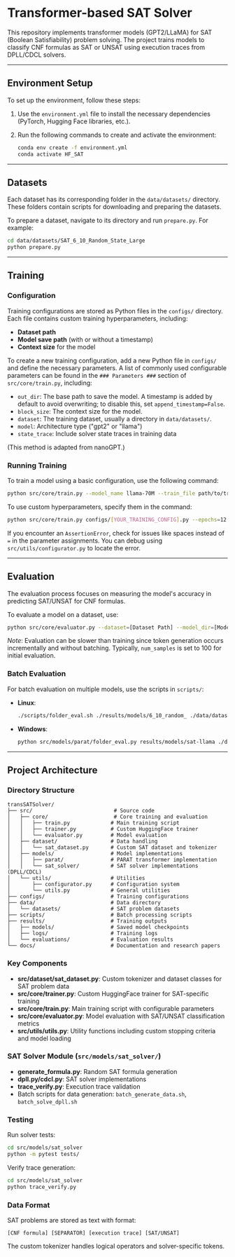 
# Transformer-based SAT Solver

This repository implements transformer models (GPT2/LLaMA) for SAT (Boolean Satisfiability) problem solving. The project trains models to classify CNF formulas as SAT or UNSAT using execution traces from DPLL/CDCL solvers.

---

## Environment Setup

To set up the environment, follow these steps:

1. Use the `environment.yml` file to install the necessary dependencies (PyTorch, Hugging Face libraries, etc.).
2. Run the following commands to create and activate the environment:

   ```bash
   conda env create -f environment.yml
   conda activate HF_SAT
   ```

---

## Datasets

Each dataset has its corresponding folder in the `data/datasets/` directory. These folders contain scripts for downloading and preparing the datasets.

To prepare a dataset, navigate to its directory and run `prepare.py`. For example:

   ```bash
   cd data/datasets/SAT_6_10_Random_State_Large
   python prepare.py
   ```

---

## Training

### Configuration

Training configurations are stored as Python files in the `configs/` directory. Each file contains custom training hyperparameters, including:

- **Dataset path**
- **Model save path** (with or without a timestamp)
- **Context size** for the model

To create a new training configuration, add a new Python file in `configs/` and define the necessary parameters. A list of commonly used configurable parameters can be found in the `### Parameters ###` section of `src/core/train.py`, including:

- `out_dir`: The base path to save the model. A timestamp is added by default to avoid overwriting; to disable this, set `append_timestamp=False`.
- `block_size`: The context size for the model.
- `dataset`: The training dataset, usually a directory in `data/datasets/`.
- `model`: Architecture type ("gpt2" or "llama")
- `state_trace`: Include solver state traces in training data

(This method is adapted from nanoGPT.)

### Running Training

To train a model using a basic configuration, use the following command:

   ```bash
   python src/core/train.py --model_name llama-70M --train_file path/to/train.txt
   ```

To use custom hyperparameters, specify them in the command:

   ```bash
   python src/core/train.py configs/[YOUR_TRAINING_CONFIG].py --epochs=12
   ```

If you encounter an `AssertionError`, check for issues like spaces instead of `=` in the parameter assignments. You can debug using `src/utils/configurator.py` to locate the error.

---

## Evaluation

The evaluation process focuses on measuring the model's accuracy in predicting SAT/UNSAT for CNF formulas.

To evaluate a model on a dataset, use:

   ```bash
   python src/core/evaluator.py --dataset=[Dataset Path] --model_dir=[Model Directory] --num_samples=[Number of Test Samples]
   ```

*Note*: Evaluation can be slower than training since token generation occurs incrementally and without batching. Typically, `num_samples` is set to 100 for initial evaluation.

### Batch Evaluation

For batch evaluation on multiple models, use the scripts in `scripts/`:

- **Linux**:

   ```bash
   ./scripts/folder_eval.sh ./results/models/6_10_random_ ./data/datasets/SAT_var_eval > results/6_10_random.txt
   ```

- **Windows**:

   ```bash
   python src/models/parat/folder_eval.py results/models/sat-llama ./data/datasets/Large_500k_SAT_11_15_marginal_large results.txt
   ```

---

## Project Architecture

### Directory Structure

```
transSATSolver/
├── src/                          # Source code
│   ├── core/                     # Core training and evaluation
│   │   ├── train.py             # Main training script
│   │   ├── trainer.py           # Custom HuggingFace trainer
│   │   └── evaluator.py         # Model evaluation
│   ├── dataset/                 # Data handling
│   │   └── sat_dataset.py       # Custom SAT dataset and tokenizer
│   ├── models/                  # Model implementations
│   │   ├── parat/               # PARAT transformer implementation
│   │   └── sat_solver/          # SAT solver implementations (DPLL/CDCL)
│   └── utils/                   # Utilities
│       ├── configurator.py      # Configuration system
│       └── utils.py             # General utilities
├── configs/                     # Training configurations
├── data/                        # Data directory
│   └── datasets/                # SAT problem datasets
├── scripts/                     # Batch processing scripts
├── results/                     # Training outputs
│   ├── models/                  # Saved model checkpoints
│   ├── logs/                    # Training logs
│   └── evaluations/             # Evaluation results
└── docs/                        # Documentation and research papers
```

### Key Components

- **src/dataset/sat_dataset.py**: Custom tokenizer and dataset classes for SAT problem data
- **src/core/trainer.py**: Custom HuggingFace trainer for SAT-specific training
- **src/core/train.py**: Main training script with configurable parameters
- **src/core/evaluator.py**: Model evaluation with SAT/UNSAT classification metrics
- **src/utils/utils.py**: Utility functions including custom stopping criteria and model loading

### SAT Solver Module (`src/models/sat_solver/`)

- **generate_formula.py**: Random SAT formula generation
- **dpll.py/cdcl.py**: SAT solver implementations
- **trace_verify.py**: Execution trace validation
- Batch scripts for data generation: `batch_generate_data.sh`, `batch_solve_dpll.sh`

### Testing

Run solver tests:
```bash
cd src/models/sat_solver
python -m pytest tests/
```

Verify trace generation:
```bash
cd src/models/sat_solver  
python trace_verify.py
```

### Data Format

SAT problems are stored as text with format:
```
[CNF formula] [SEPARATOR] [execution trace] [SAT/UNSAT]
```

The custom tokenizer handles logical operators and solver-specific tokens.
